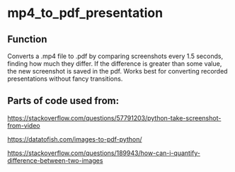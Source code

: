 # mp4_to_pdf_presentation
## Function
Converts a .mp4 file to .pdf by comparing screenshots every 1.5 seconds, finding how much they differ. If the difference is greater than some value, the new screenshot
is saved in the pdf. Works best for converting recorded presentations without fancy transitions.

## Parts of code used from:
https://stackoverflow.com/questions/57791203/python-take-screenshot-from-video

https://datatofish.com/images-to-pdf-python/

https://stackoverflow.com/questions/189943/how-can-i-quantify-difference-between-two-images
